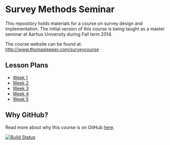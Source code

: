 # Survey Methods Seminar #

This repository holds materials for a course on survey design and implementation. The initial version of this course is being taught as a master seminar at Aarhus University during Fall term 2014.

The course website can be found at: http://www.thomasleeper.com/surveycourse

## Lesson Plans ##

 - [Week 1](Lessons/Week1.md)
 - [Week 2](Lessons/Week2.md)
 - [Week 3](Lessons/Week3.md)
 - [Week 4](Lessons/Week4.md)
 - [Week 5](Lessons/Week5.md)

## Why GitHub? ##

Read more about why this course is on GitHub [here](fork.md).

[![Build Status](https://travis-ci.org/leeper/surveycourse.png?branch=gh-pages)](https://travis-ci.org/leeper/surveycourse)
